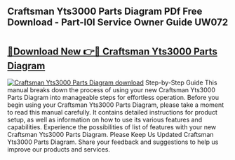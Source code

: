 ## Craftsman Yts3000 Parts Diagram PDf Free Download - Part-I0I Service Owner Guide UW072

# <h2><a href="http://dflqqq.blite.top/?on=Craftsman+Yts3000+Parts+Diagram">🔗Download New 👉🔴 Craftsman Yts3000 Parts Diagram</a></h2>

[![Craftsman Yts3000 Parts Diagram download](https://i.imgur.com/lujVjoI.png)](http://dflqqq.blite.top/?on=Craftsman+Yts3000+Parts+Diagram)
Step-by-Step Guide This manual breaks down the process of using your new Craftsman Yts3000 Parts Diagram into manageable steps for effortless operation. Before you begin using your Craftsman Yts3000 Parts Diagram, please take a moment to read this manual carefully. It contains detailed instructions for product setup, as well as information on how to use its various features and capabilities. Experience the possibilities of list of features with your new Craftsman Yts3000 Parts Diagram. Please Keep Us Updated Craftsman Yts3000 Parts Diagram. Share your feedback and suggestions to help us improve our products and services.
